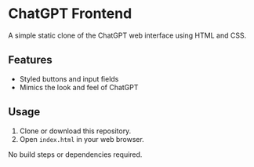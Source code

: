# ChatGPT Frontend

A simple static clone of the ChatGPT web interface using HTML and CSS.

## Features

- Styled buttons and input fields
- Mimics the look and feel of ChatGPT

## Usage

1. Clone or download this repository.
2. Open `index.html` in your web browser.

No build steps or dependencies required.
